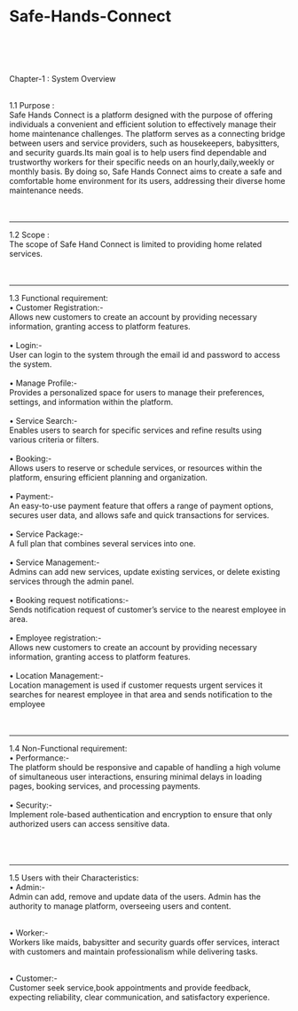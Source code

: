 # Safe-Hands-Connect<br><br><br>
Chapter-1 : System Overview<br><br>

1.1	Purpose :<br>
Safe Hands Connect is a platform designed with the purpose of offering individuals a convenient and efficient solution to effectively manage their home maintenance challenges. The platform serves as a connecting bridge between users and service providers, such as housekeepers, babysitters, and security guards.Its main goal is to help users find dependable and trustworthy workers for their specific needs on an hourly,daily,weekly or monthly basis. By doing so, Safe Hands Connect aims to create a safe and comfortable home environment for its users, addressing their diverse home maintenance needs.
<br><br><br><hr>
1.2	Scope :<br> 
The scope of Safe Hand Connect is limited to providing home related services.
<br><br><br><hr>
1.3	Functional requirement:<br>
•	Customer Registration:-<br>
Allows new customers to create an account by providing necessary information, granting access to platform features.<br><br>
•	Login:-
<br>User can login to the system through the email id and password to access the system.
<br><br>•	Manage Profile:-
<br>Provides a personalized space for users to manage their preferences, settings, and information within the platform.
<br><br>•	Service Search:-
<br>Enables users to search for specific services and refine results using various criteria or filters.
<br><br>•	Booking:-
<br>Allows users to reserve or schedule services, or resources within the platform, ensuring efficient planning and organization.
<br><br>•	Payment:-
<br>An easy-to-use payment feature that offers a range of payment options, secures user data, and allows safe and quick transactions for services.
<br><br>•	Service Package:-
<br>A full plan that combines several services into one.
<br><br>•	Service Management:- 
<br>Admins can add new services, update existing services, or delete existing services through the admin panel.
<br><br>•	Booking request notifications:-
<br>Sends notification request of customer’s service to the nearest employee in area. 
<br><br>•	Employee registration:-
<br>Allows new customers to create an account by providing necessary information, granting access to platform features.
<br><br>•	Location Management:-
<br>Location management is used if customer requests urgent services it searches for nearest employee in that area and sends notification to the employee
<br><br><br><hr>
1.4	Non-Functional requirement:
<br>•	Performance:-
<br>The platform should be responsive and capable of handling a high volume of simultaneous user interactions, ensuring minimal delays in loading pages, booking services, and processing payments.
<br><br>•	Security:-
<br>Implement role-based authentication and encryption to ensure that only authorized users can access sensitive data.	
<br>
<br>
<br><hr>
1.5	Users with their Characteristics:
<br>•	Admin:-
<br>Admin can add, remove and update data of the users. Admin has the authority to manage platform, overseeing users and content.

<br>•	Worker:-
<br>Workers like maids, babysitter and security guards offer services, interact with customers and maintain professionalism while delivering tasks.

<br>•	Customer:-
<br>Customer seek service,book appointments and provide feedback, expecting reliability, clear communication, and satisfactory experience.


<br><br><br>




